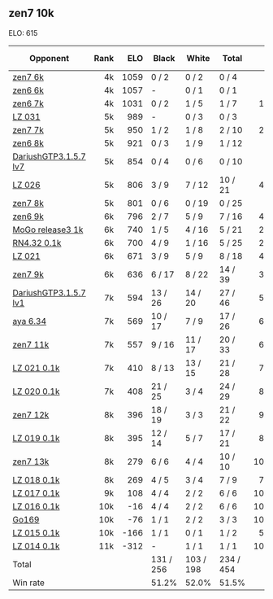 ## zen7 10k ##

ELO: 615

Opponent | Rank | ELO | Black | White | Total | Win rate
---------|-----:|----:|-------|-------|-------|-------:
[zen7 6k](zen7%206k.md) | 4k | 1059 | 0 / 2 | 0 / 2 | 0 / 4 | 0.0%
[zen6 6k](zen6%206k.md) | 4k | 1057 | - | 0 / 1 | 0 / 1 | 0.0%
[zen6 7k](zen6%207k.md) | 4k | 1031 | 0 / 2 | 1 / 5 | 1 / 7 | 14.3%
[LZ 031](LZ%20031.md) | 5k | 989 | - | 0 / 3 | 0 / 3 | 0.0%
[zen7 7k](zen7%207k.md) | 5k | 950 | 1 / 2 | 1 / 8 | 2 / 10 | 20.0%
[zen6 8k](zen6%208k.md) | 5k | 921 | 0 / 3 | 1 / 9 | 1 / 12 | 8.3%
[DariushGTP3.1.5.7 lv7](DariushGTP3.1.5.7%20lv7.md) | 5k | 854 | 0 / 4 | 0 / 6 | 0 / 10 | 0.0%
[LZ 026](LZ%20026.md) | 5k | 806 | 3 / 9 | 7 / 12 | 10 / 21 | 47.6%
[zen7 8k](zen7%208k.md) | 5k | 801 | 0 / 6 | 0 / 19 | 0 / 25 | 0.0%
[zen6 9k](zen6%209k.md) | 6k | 796 | 2 / 7 | 5 / 9 | 7 / 16 | 43.8%
[MoGo release3 1k](MoGo%20release3%201k.md) | 6k | 740 | 1 / 5 | 4 / 16 | 5 / 21 | 23.8%
[RN4.32 0.1k](RN4.32%200.1k.md) | 6k | 700 | 4 / 9 | 1 / 16 | 5 / 25 | 20.0%
[LZ 021](LZ%20021.md) | 6k | 671 | 3 / 9 | 5 / 9 | 8 / 18 | 44.4%
[zen7 9k](zen7%209k.md) | 6k | 636 | 6 / 17 | 8 / 22 | 14 / 39 | 35.9%
[DariushGTP3.1.5.7 lv1](DariushGTP3.1.5.7%20lv1.md) | 7k | 594 | 13 / 26 | 14 / 20 | 27 / 46 | 58.7%
[aya 6.34](aya%206.34.md) | 7k | 569 | 10 / 17 | 7 / 9 | 17 / 26 | 65.4%
[zen7 11k](zen7%2011k.md) | 7k | 557 | 9 / 16 | 11 / 17 | 20 / 33 | 60.6%
[LZ 021 0.1k](LZ%20021%200.1k.md) | 7k | 410 | 8 / 13 | 13 / 15 | 21 / 28 | 75.0%
[LZ 020 0.1k](LZ%20020%200.1k.md) | 7k | 408 | 21 / 25 | 3 / 4 | 24 / 29 | 82.8%
[zen7 12k](zen7%2012k.md) | 8k | 396 | 18 / 19 | 3 / 3 | 21 / 22 | 95.5%
[LZ 019 0.1k](LZ%20019%200.1k.md) | 8k | 395 | 12 / 14 | 5 / 7 | 17 / 21 | 81.0%
[zen7 13k](zen7%2013k.md) | 8k | 279 | 6 / 6 | 4 / 4 | 10 / 10 | 100.0%
[LZ 018 0.1k](LZ%20018%200.1k.md) | 8k | 269 | 4 / 5 | 3 / 4 | 7 / 9 | 77.8%
[LZ 017 0.1k](LZ%20017%200.1k.md) | 9k | 108 | 4 / 4 | 2 / 2 | 6 / 6 | 100.0%
[LZ 016 0.1k](LZ%20016%200.1k.md) | 10k | -16 | 4 / 4 | 2 / 2 | 6 / 6 | 100.0%
[Go169](Go169.md) | 10k | -76 | 1 / 1 | 2 / 2 | 3 / 3 | 100.0%
[LZ 015 0.1k](LZ%20015%200.1k.md) | 10k | -166 | 1 / 1 | 0 / 1 | 1 / 2 | 50.0%
[LZ 014 0.1k](LZ%20014%200.1k.md) | 11k | -312 | - | 1 / 1 | 1 / 1 | 100.0%
Total | | | 131 / 256 | 103 / 198 | 234 / 454 | 
Win rate| | | 51.2% | 52.0% | 51.5% | 
